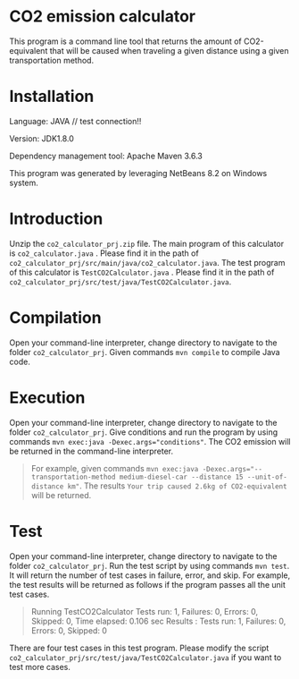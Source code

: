 ﻿# CO2 emission calculator

This program is a command line tool that returns the amount of CO2-equivalent that will be caused when traveling a given distance using a given transportation method.

# Installation

Language: JAVA // test connection!!

Version: JDK1.8.0

Dependency management tool: Apache Maven 3.6.3

This program was generated by leveraging NetBeans 8.2 on Windows system.

# Introduction
Unzip the `co2_calculator_prj.zip` file.
The main program of this calculator is `co2_calculator.java` . Please find it in the path of `co2_calculator_prj/src/main/java/co2_calculator.java`.
The test program of this calculator is `TestCO2Calculator.java` . Please find it in the path of `co2_calculator_prj/src/test/java/TestCO2Calculator.java`.


# Compilation
Open your command-line interpreter, change directory to navigate to the folder `co2_calculator_prj`. 
Given commands `mvn compile` to compile Java code. 

# Execution
Open your command-line interpreter, change directory to navigate to the folder `co2_calculator_prj`. 
Give conditions and run the program by using commands `mvn exec:java -Dexec.args="conditions"`. The CO2 emission will be returned in the command-line interpreter. 
> For example, given commands `mvn exec:java -Dexec.args="--transportation-method medium-diesel-car --distance 15 --unit-of-distance km"`. 
> The results `Your trip caused 2.6kg of CO2-equivalent` will be returned.

# Test
Open your command-line interpreter, change directory to navigate to the folder `co2_calculator_prj`. 
Run the test script by using commands `mvn test`. It will return the number of test cases in failure, error, and skip. For example, the test results will be returned as follows if the program passes all the unit test cases.
> Running TestCO2Calculator
> Tests run: 1, Failures: 0, Errors: 0, Skipped: 0, Time elapsed: 0.106 sec
> Results :
> Tests run: 1, Failures: 0, Errors: 0, Skipped: 0

There are four test cases in this test program. Please modify the script `co2_calculator_prj/src/test/java/TestCO2Calculator.java` if you want to test more cases.
